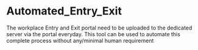 # Automated_Entry_Exit
The workplace Entry and Exit portal need to be uploaded to the dedicated server via the portal everyday. This tool can be used to automate this complete process without any/minimal human requirement
